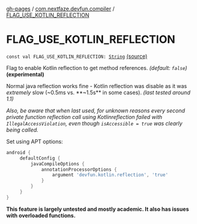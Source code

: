 [gh-pages](../index.md) / [com.nextfaze.devfun.compiler](index.md) / [FLAG_USE_KOTLIN_REFLECTION](./-f-l-a-g_-u-s-e_-k-o-t-l-i-n_-r-e-f-l-e-c-t-i-o-n.md)

# FLAG_USE_KOTLIN_REFLECTION

`const val FLAG_USE_KOTLIN_REFLECTION: `[`String`](https://kotlinlang.org/api/latest/jvm/stdlib/kotlin/-string/index.html) [(source)](https://github.com/NextFaze/dev-fun/tree/master/devfun-compiler/src/main/java/com/nextfaze/devfun/compiler/Compiler.kt#L46)

Flag to enable Kotlin reflection to get method references. *(default: `false`)* **(experimental)**

Normal java reflection works fine - Kotlin reflection was disable as it was *extremely* slow (~0.5ms vs.
**~1.5s** in some cases). *(last tested around 1.1)*

*Also, be aware that when last used, for unknown reasons every second private function reflection call using Kotlinreflection failed with `IllegalAccessViolation`, even though `isAccessible = true` was clearly being called.*

Set using APT options:

``` gradle
android {
     defaultConfig {
         javaCompileOptions {
             annotationProcessorOptions {
                 argument 'devfun.kotlin.reflection', 'true'
             }
         }
     }
}
```

**This feature is largely untested and mostly academic. It also has issues with overloaded functions.**

